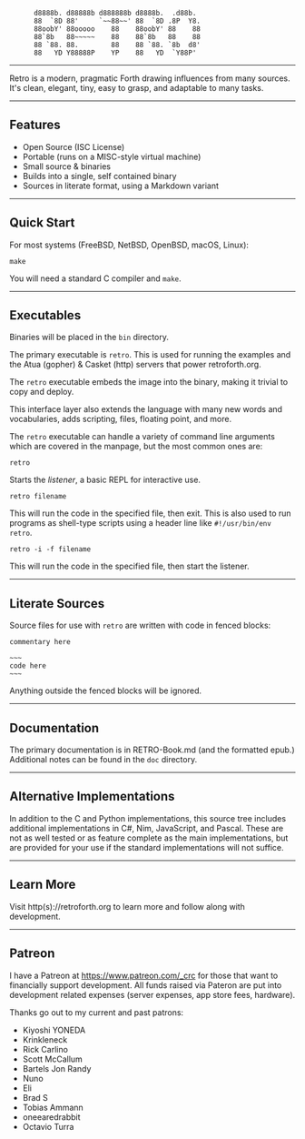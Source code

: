           d8888b. d88888b d888888b d8888b.  .d88b.
          88  `8D 88'     `~~88~~' 88  `8D .8P  Y8.
          88oobY' 88ooooo    88    88oobY' 88    88
          88`8b   88~~~~~    88    88`8b   88    88
          88 `88. 88.        88    88 `88. `8b  d8'
          88   YD Y88888P    YP    88   YD  `Y88P'

--------------------------------------------------------------

Retro is a modern, pragmatic Forth drawing influences from
many sources. It's clean, elegant, tiny, easy to grasp, and
adaptable to many tasks.

--------------------------------------------------------------

## Features

- Open Source (ISC License)
- Portable (runs on a MISC-style virtual machine)
- Small source & binaries
- Builds into a single, self contained binary
- Sources in literate format, using a Markdown variant

--------------------------------------------------------------

## Quick Start

For most systems (FreeBSD, NetBSD, OpenBSD, macOS, Linux):

    make

You will need a standard C compiler and `make`.

--------------------------------------------------------------

## Executables

Binaries will be placed in the `bin` directory.

The primary executable is `retro`. This is used for running the
examples and the Atua (gopher) & Casket (http) servers that
power retroforth.org.

The `retro` executable embeds the image into the binary, making
it trivial to copy and deploy.

This interface layer also extends the language with many new
words and vocabularies, adds scripting, files, floating point,
and more.

The `retro` executable can handle a variety of command line
arguments which are covered in the manpage, but the most common
ones are:

    retro

Starts the *listener*, a basic REPL for interactive use.

    retro filename

This will run the code in the specified file, then exit. This
is also used to run programs as shell-type scripts using a
header line like `#!/usr/bin/env retro`.

    retro -i -f filename

This will run the code in the specified file, then start the
listener.

--------------------------------------------------------------

## Literate Sources

Source files for use with `retro` are written with code in
fenced blocks:

    commentary here

    ~~~
    code here
    ~~~

Anything outside the fenced blocks will be ignored.

--------------------------------------------------------------

## Documentation

The primary documentation is in RETRO-Book.md (and the formatted
epub.) Additional notes can be found in the `doc` directory.

--------------------------------------------------------------

## Alternative Implementations

In addition to the C and Python implementations, this source
tree includes additional implementations in C#, Nim, JavaScript,
and Pascal. These are not as well tested or as feature complete
as the main implementations, but are provided for your use if
the standard implementations will not suffice.

--------------------------------------------------------------

## Learn More

Visit http(s)://retroforth.org to learn more and follow along
with development.

--------------------------------------------------------------

## Patreon

I have a Patreon at https://www.patreon.com/_crc for those that
want to financially support development. All funds raised via
Pateron are put into development related expenses (server
expenses, app store fees, hardware).

Thanks go out to my current and past patrons:

- Kiyoshi YONEDA
- Krinkleneck
- Rick Carlino
- Scott McCallum
- Bartels Jon Randy
- Nuno
- Eli
- Brad S
- Tobias Ammann
- oneearedrabbit
- Octavio Turra

